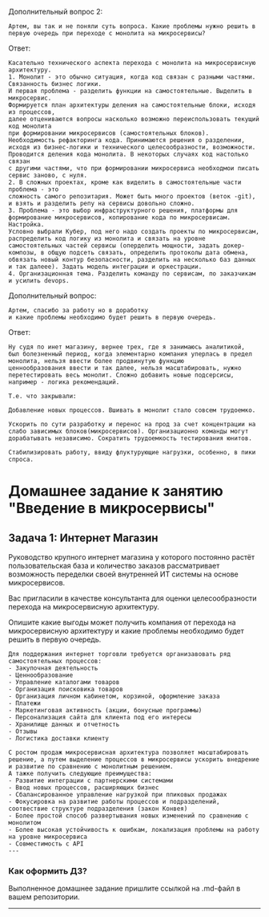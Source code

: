 Дополнительный вопрос 2:
```
Артем, вы так и не поняли суть вопроса. Какие проблемы нужно решить в первую очередь при переходе с монолита на микросервисы?
```
Ответ:
```
Касательно технического аспекта перехода с монолита на микросервисную архитектуру.
1. Монолит - это обычно ситуация, когда код связан с разными частями. Связанность бизнес логики.
И первая проблема - разделить функции на самостоятельные. Выделить в микросервис.
Формируется план архитектуры деления на самостоятельные блоки, исходя из процессов,
далее отцениваются вопросы насколько возможно переиспользовать текущий код монолита
при формировании микросервисов (самостоятельных блоков). 
Необходимость рефакторинга кода. Принимаются решения о разделении, 
исходя из бизнес-логики и технического целесообразности, возможности. Проводится деления кода монолита. В некоторых случаях код настолько связан 
с другими частями, что при формировании микросервиса необходмои писать сервис заново, с нуля.
2. В сложных проектах, кроме как виделить в самостоятельные части проблема - это 
сложность самого репозитария. Может быть много проектов (веток -git), и взять и разделить репу на сервисы довольно сложно.
3. Проблема - это выбор инфраструктурного решения, платформы для формирование микросервисов, копирование кода по микросервисам. Настройка.
Условно выбрали Кубер, под него надо создать проекты по микросервисам, распределить код логику из монолита и связать на уровне самостоятельных частей сервисы (оперделить мощности, задать докер-композы, в общую подсеть связать, определить протоколы дата обмена, обвязать новый контур безопасности, разделить на несколько баз данных и так далеее). Задать модель интеграции и оркестрации. 
4. Организационная тема. Разделить команду по сервисам, по заказчикам 
и усилить devops.
```
Дополнительный вопрос:
```
Артем, спасибо за работу но в доработку
и какие проблемы необходимо будет решить в первую очередь.
```
Ответ:
```
Ну судя по инет магазину, вернее трех, где я занимаюсь аналитикой,
был болезненный период, когда элементарно компания уперлась в предел монолита, нельзя ввести более продвинутую функцию
ценнообразования ввести и так далее, нельзя масштабировать, нужно перетестировать весь монолит. Сложно добавить новые подсерсисы, например - логика рекомендаций.

Т.е. что закрывали:

Добавление новых процессов. Вшивать в монолит стало совсем трудоемко.

Ускорить по сути разработку и перенос на прод за счет концентрации на слабо зависимых блоков(микросервисов). Организационно команды могут дорабатывать независимо. Сократить трудоемкость тестирования юнитов.

Стабилизировать работу, ввиду флуктурующие нагрузки, особенно, в пики спроса.
```

# Домашнее задание к занятию "Введение в микросервисы"

## Задача 1: Интернет Магазин

Руководство крупного интернет магазина у которого постоянно растёт пользовательская база и количество заказов рассматривает возможность переделки своей внутренней ИТ системы на основе микросервисов. 

Вас пригласили в качестве консультанта для оценки целесообразности перехода на микросервисную архитектуру. 

Опишите какие выгоды может получить компания от перехода на микросервисную архитектуру и какие проблемы необходимо будет решить в первую очередь.
```
Для поддержания интернет торговли требуется организавовать ряд самостоятельных процессов:
- Закупочная деятельность
- Ценнообразование
- Управление каталогами товаров 
- Организация поисковика товаров
- Организация личном кабинетом, корзиной, оформление заказа
- Платежи
- Маркетинговая активность (акции, бонусные программы)
- Персонализация сайта для клиента под его интересы
- Хранилище данных и отчетность
- Отзывы
- Логистика доставки клиенту

С ростом продаж микросервисная архитектура позволяет масштабировать решение, а путем выделение процессов в микросервисы ускорить внедрение и развитие по сравнению с монолитным решением.
А тажке получить следующие преимущества:
- Развитие интеграции с партнерскими системами
- Ввод новых процессов, расширяющих бизнес
- Сбалансированное управление нагрузкой при ппиковых продажах
- Фокусировка на развитие работы процессов и подразделений, соотвествие структуре подразделения (закон Конвея)
- Более простой способ развертывания новых изменений по сравнению с монолитом
- Более высокая устойчивость к ошибкам, локализация проблемы на работу на уровне микросервиса
- Совместимость с API
---
```
### Как оформить ДЗ?

Выполненное домашнее задание пришлите ссылкой на .md-файл в вашем репозитории.

---
